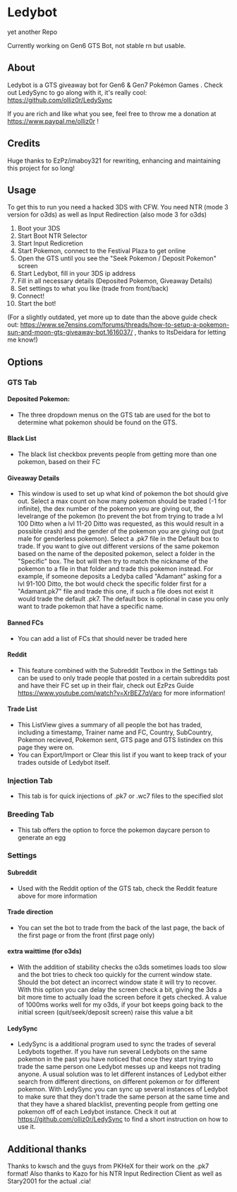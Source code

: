 # Ledybot

yet another Repo

Currently working on Gen6 GTS Bot, not stable rn but usable.

## About
Ledybot is a GTS giveaway bot for Gen6 & Gen7 Pokémon Games . Check out LedySync to go along with it, it's really cool: https://github.com/olliz0r/LedySync

If you are rich and like what you see, feel free to throw me a donation at https://www.paypal.me/olliz0r !

## Credits
Huge thanks to EzPz/imaboy321 for rewriting, enhancing and maintaining this project for so long!

## Usage
To get this to run you need a hacked 3DS with CFW. You need NTR (mode 3 version for o3ds) as well as Input Redirection (also mode 3 for o3ds)

1. Boot your 3DS
2. Start Boot NTR Selector
3. Start Input Redicretion
4. Start Pokemon, connect to the Festival Plaza to get online
5. Open the GTS until you see the "Seek Pokemon / Deposit Pokemon" screen
6. Start Ledybot, fill in your 3DS ip address
7. Fill in all necessary details (Deposited Pokemon, Giveaway Details)
8. Set settings to what you like (trade from front/back)
9. Connect!
10. Start the bot!

(For a slightly outdated, yet more up to date than the above guide check out: https://www.se7ensins.com/forums/threads/how-to-setup-a-pokemon-sun-and-moon-gts-giveaway-bot.1616037/ , thanks to ItsDeidara for letting me know!)

## Options
### GTS Tab
#### Deposited Pokemon:
- The three dropdown menus on the GTS tab are used for the bot to determine what pokemon should be found on the GTS.
#### Black List
- The black list checkbox prevents people from getting more than one pokemon, based on their FC
#### Giveaway Details
- This window is used to set up what kind of pokemon the bot should give out. Select a max count on how many pokemon should be traded (-1 for infinite), the dex number of the pokemon you are giving out, the levelrange of the pokemon (to prevent the bot from trying to trade a lvl 100 Ditto when a lvl 11-20 Ditto was requested, as this would result in a possible crash) and the gender of the pokemon you are giving out (put male for genderless pokemon). Select a .pk7 file in the Default box to trade. If you want to give out different versions of the same pokemon based on the name of the deposited pokemon, select a folder in the "Specific" box. The bot will then try to match the nickname of the pokemon to a file in that folder and trade this pokemon instead. For example, if someone deposits a Ledyba called "Adamant" asking for a lvl 91-100 Ditto, the bot would check the specific folder first for a "Adamant.pk7" file and trade this one, if such a file does not exist it would trade the default .pk7. The default box is optional in case you only want to trade pokemon that have a specific name.
#### Banned FCs
- You can add a list of FCs that should never be traded here
#### Reddit
- This feature combined with the Subreddit Textbox in the Settings tab can be used to only trade people that posted in a certain subreddits post and have their FC set up in their flair, check out EzPzs Guide https://www.youtube.com/watch?v=XrBEZ7qVaro for more information!
#### Trade List
- This ListView gives a summary of all people the bot has traded, including a timestamp, Trainer name and FC, Country, SubCountry, Pokemon recieved, Pokemon sent, GTS page and GTS listindex on this page they were on.
- You can Export/Import or Clear this list if you want to keep track of your trades outside of Ledybot itself.
### Injection Tab
- This tab is for quick injections of .pk7 or .wc7 files to the specified slot
### Breeding Tab
- This tab offers the option to force the pokemon daycare person to generate an egg
### Settings
#### Subreddit
- Used with the Reddit option of the GTS tab, check the Reddit feature above for more information
#### Trade direction
- You can set the bot to trade from the back of the last page, the back of the first page or from the front (first page only)
#### extra waittime (for o3ds)
- With the addition of stability checks the o3ds sometimes loads too slow and the bot tries to check too quickly for the current window state. Should the bot detect an incorrect window state it will try to recover. With this option you can delay the screen check a bit, giving the 3ds a bit more time to actually load the screen before it gets checked. A value of 1000ms works well for my o3ds, if your bot keeps going back to the initial screen (quit/seek/deposit screen) raise this value a bit
#### LedySync
- LedySync is a additional program used to sync the trades of several Ledybots together. If you have run several Ledybots on the same pokemon in the past you have noticed that once they start trying to trade the same person one Ledybot messes up and keeps not trading anyone. A usual solution was to let different instances of Ledybot either search from different directions, on different pokemon or for different pokemon. With LedySync you can sync up several instances of Ledybot to make sure that they don't trade the same person at the same time and that they have a shared blacklist, preventing people from getting one pokemon off of each Ledybot instance. Check it out at https://github.com/olliz0r/LedySync to find a short instruction on how to use it.

## Additional thanks
Thanks to kwsch and the guys from PKHeX for their work on the .pk7 format!
Also thanks to Kazo for his NTR Input Redirection Client as well as Stary2001 for the actual .cia!
